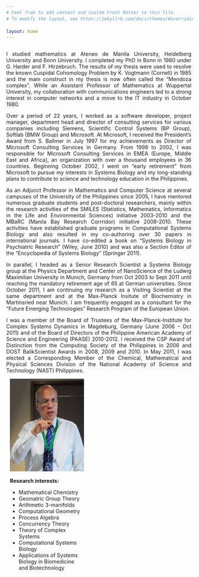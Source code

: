 ```yaml
---
# Feel free to add content and custom Front Matter to this file.
# To modify the layout, see https://jekyllrb.com/docs/themes/#overriding-theme-defaults

layout: home
---
```

<style>
/* Create two unequal columns that floats next to each other */
.column {
  float: left;
}

.left {
  width: 500px;
  text-align: justify;
}

.right {
  width: 200px;
  padding-left: 10px;
}
</style>

<div class="row">
	<div class="column left">
		<p>
		I studied mathematics at Ateneo de Manila University, Heidelberg University and Bonn University. I completed my PhD in Bonn in 1980 under G. Harder and F. Hirzebruch. The results of my thesis were used to resolve the known Cuspidal Cohomology Problem by K. Vogtmann (Cornell) in 1985 and the main construct in my thesis is now often called the “Mendoza complex”. While an Assistant Professor of Mathematics at Wuppertal University, my collaboration with communications engineers led to a strong interest in computer networks and a move to the IT industry in October 1980.
		</p>
		<p>
		Over a period of 22 years, I worked as a software developer, project manager, department head and director of consulting services for various companies including Siemens, Scientific Control Systems (BP Group), Softlab (BMW Group) and Microsoft. At Microsoft, I received the President’s Award from S. Ballmer in July 1997 for my achievements as Director of Microsoft Consulting Services in Germany. From 1998 to 2002, I was responsible for Microsoft Consulting Services in EMEA (Europe, Middle East and Africa), an organization with over a thousand employees in 36 countries. Beginning October 2002, I went on “early retirement” from Microsoft to pursue my interests in Systems Biology and my long-standing plans to contribute to science and technology education in the Philippines.
		</p>
		<p>
		As an Adjunct Professor in Mathematics and Computer Science at several campuses of the University of the Philippines since 2005, I have mentored numerous graduate students and post-doctoral researchers, mainly within the research activities of the SMILES (Statistics, Mathematics, Informatics in the Life and Environmental Sciences) initiative 2003-2010 and the MBaRC (Manila Bay Research Corrridor) initiative 2008-2010. These activities have established graduate programs in Computational Systems Biology and also resulted in my co-authoring over 30 papers in international journals. I have co-edited a book on “Systems Biology in Psychiatric Research” (Wiley, June 2010) and was also a Section Editor of the “Encyclopedia of Systems Biology” (Springer 2011).
		</p>
		<p>
		In parallel, I headed as a Senior Research Scientist a Systems Biology group at the Physics Department and Center of NanoScience of the Ludwig Maximilian University in Munich, Germany from Oct 2003 to Sept 2011 until reaching the mandatory retirement age of 65 at German universities. Since October 2011, I am continuing my research as a Visiting Scientist at the same department and at the Max-Planck Insitute of Biochemistry in Martinsried near Munich. I am frequently engaged as a consultant for the “Future Emerging Technologies” Research Program of the European Union.
		</p>
		<p>
		I was a member of the Board of Trustees of the Max-Planck-Institute for Complex Systems Dynamics in Magdeburg, Germany (June 2006 – Oct 2011) and of the Board of Directors of the Philippine American Academy of Science and Engineering (PAASE) 2010-2012. I received the CSP Award of Distinction from the Computing Society of the Philippines in 2006 and DOST BalikScientist Awards in 2008, 2009 and 2010. In May 2011, I was elected a Corresponding Member of the Chemical, Mathematical and Physical Sciences Division of the National Academy of Science and Technology (NAST) Philippines.
		</p>
	</div>
	<div class="column right">
		<img src='./assets/mendoza.jpg' width='200' height='250' align='left' />
		<p>
			&nbsp; <br>
			<b> Research interests: </b> <br>
			<ul>
				<li> Mathematical Chemistry </li>
				<li> Geomatric Group Theory </li>
				<li> Arithmetic 3-manifolds </li>
				<li> Computational Geometry </li>
				<li> Process Algebra </li>
				<li> Concurrency Theory </li>
				<li> Theory of Complex Systems </li>
				<li> Computational Systems Biology </li>
				<li> Applications of Systems Biology in Biomedicine and Biotechnology </li>
			</ul>
		</p>
	</div>
</div>

